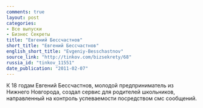 ```yaml
---
comments: true
layout: post
categories:
- Все выпуски
- Бизнес Секреты
title: "Евгений Бессчастнов"
short_title: "Евгений Бессчастнов"
english_short_title: "Evgeniy-Besschastnov"
source_link: "http://tinkov.com/bizsekrety/68"
russia_id: "tinkov_11551"
date_publication: "2011-02-07"
---
```

К 18 годам Евгений Бессчастнов, молодой предприниматель из Нижнего Новгорода, создал сервис для родителей школьников, направленный на контроль успеваемости посредством смс сообщений.
